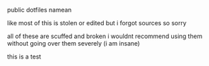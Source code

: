 public dotfiles namean

like most of this is stolen or edited but i forgot sources so sorry 

all of these are scuffed and broken i wouldnt recommend using them without going over them severely (i am insane)

this is a test
